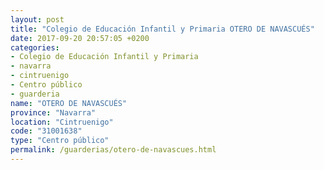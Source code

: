 ```yaml
---
layout: post
title: "Colegio de Educación Infantil y Primaria OTERO DE NAVASCUÉS"
date: 2017-09-20 20:57:05 +0200
categories:
- Colegio de Educación Infantil y Primaria
- navarra
- cintruenigo
- Centro público
- guarderia
name: "OTERO DE NAVASCUÉS"
province: "Navarra"
location: "Cintruenigo"
code: "31001638"
type: "Centro público"
permalink: /guarderias/otero-de-navascues.html
---
```

